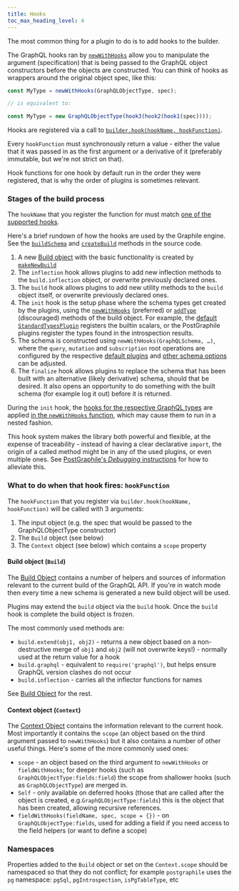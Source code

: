```yaml
---
title: Hooks
toc_max_heading_level: 4
---
```


The most common thing for a plugin to do is to add hooks to the builder.

The GraphQL hooks ran by
[`newWithHooks`](./build-object#newwithhookstype-spec-scope)
allow you to manipulate the argument (specification) that is being passed to the
GraphQL object constructors before the objects are constructed. You can think of
hooks as wrappers around the original object spec, like this:

```js
const MyType = newWithHooks(GraphQLObjectType, spec);

// is equivalent to:

const MyType = new GraphQLObjectType(hook3(hook2(hook1(spec))));
```

Hooks are registered via a call to
[`builder.hook(hookName, hookFunction)`](./schema-builder#hookhookname-hookfunction).

Every `hookFunction` must synchronously return a value - either the value that
it was passed in as the first argument or a derivative of it (preferably
immutable, but we're not strict on that).

Hook functions for one hook by default run in the order they were registered,
that is why the order of plugins is sometimes relevant.

### Stages of the build process

The `hookName` that you register the function for must match
[one of the supported hooks](./all-hooks).

Here's a brief rundown of how the hooks are used by the Graphile engine. See the
[`buildSchema`](https://github.com/graphile/graphile-engine/blob/v4.4.4/packages/graphile-build/src/SchemaBuilder.js#L474-L499)
and
[`createBuild`](https://github.com/graphile/graphile-engine/blob/v4.4.4/packages/graphile-build/src/SchemaBuilder.js#L450-L472)
methods in the source code.

1.  A new [Build object](./build-object) with the basic
    functionality is created by
    [`makeNewBuild`](https://github.com/graphile/graphile-engine/blob/v4.4.4/packages/graphile-build/src/makeNewBuild.js#L230)
2.  The `inflection` hook allows plugins to add new inflection methods to the
    `build.inflection` object, or overwrite previously declared ones.
3.  The `build` hook allows plugins to add new utility methods to the `build`
    object itself, or overwrite previously declared ones.
4.  The `init` hook is the setup phase where the schema types get created by the
    plugins, using the
    [`newWithHooks`](./build-object#newwithhookstype-spec-scope)
    (preferred) or
    [`addType`](./build-object#addtypetype-graphqlnamedtype)
    (discouraged) methods of the build object. For example, the
    [default `StandardTypesPlugin`](./default-plugins#standardtypesplugin)
    registers the builtin scalars, or the PostGraphile plugins register the
    types found in the introspection results.
5.  The schema is constructed using `newWithHooks(GraphQLSchema, …)`, where the
    `query`, `mutation` and `subscription` root operations are configured by the
    respective [default plugins](./default-plugins) and
    [other schema options](https://github.com/graphql/graphql-js/blob/v14.5.6/src/type/schema.js#L318-L324)
    can be adjusted.
6.  The `finalize` hook allows plugins to replace the schema that has been built
    with an alternative (likely derivative) schema, should that be desired. It
    also opens an opportunity to do something with the built schema (for example
    log it out) before it is returned.

During the `init` hook, the
[hooks for the respective GraphQL types](/graphile-build/all-hooks/) are applied
[in the `newWithHooks` function](https://github.com/graphile/graphile-engine/blob/v4.4.4/packages/graphile-build/src/makeNewBuild.js#L329),
which may cause them to run in a nested fashion.

This hook system makes the library both powerful and flexible, at the expense of
traceability - instead of having a clear declarative `import`, the origin of a
called method might be in any of the used plugins, or even multiple ones. See
[PostGraphile's _Debugging_ instructions](https://postgraphile.org/debugging)
for how to alleviate this.

### What to do when that hook fires: `hookFunction`

The `hookFunction` that you register via `builder.hook(hookName, hookFunction)`
will be called with 3 arguments:

1.  The input object (e.g. the spec that would be passed to the
    GraphQLObjectType constructor)
2.  The `Build` object (see below)
3.  The `Context` object (see below) which contains a `scope` property

#### Build object (`Build`)

The [Build Object](./build-object) contains a number of helpers
and sources of information relevant to the current build of the GraphQL API. If
you're in watch mode then every time a new schema is generated a new build
object will be used.

Plugins may extend the `build` object via the `build` hook. Once the `build`
hook is complete the build object is frozen.

The most commonly used methods are:

- `build.extend(obj1, obj2)` - returns a new object based on a non-destructive
  merge of `obj1` and `obj2` (will not overwrite keys!) - normally used at the
  return value for a hook
- `build.graphql` - equivalent to `require('graphql')`, but helps ensure GraphQL
  version clashes do not occur
- `build.inflection` - carries all the inflector functions for names

See [Build Object](./build-object) for the rest.

#### Context object (`Context`)

The [Context Object](./context-object) contains the information
relevant to the current hook. Most importantly it contains the `scope` (an
object based on the third argument passed to `newWithHooks`) but it also
contains a number of other useful things. Here's some of the more commonly used
ones:

- `scope` - an object based on the third argument to `newWithHooks` or
  `fieldWithHooks`; for deeper hooks (such as `GraphQLObjectType:fields:field`)
  the scope from shallower hooks (such as `GraphQLObjectType`) are merged in.
- `Self` - only available on deferred hooks (those that are called after the
  object is created, e.g.`GraphQLObjectType:fields`) this is the object that has
  been created, allowing recursive references.
- `fieldWithHooks(fieldName, spec, scope = {})` - on `GraphQLObjectType:fields`,
  used for adding a field if you need access to the field helpers (or want to
  define a scope)

### Namespaces

Properties added to the `Build` object or set on the `Context.scope` should be
namespaced so that they do not conflict; for example `postgraphile` uses the
`pg` namespace: `pgSql`, `pgIntrospection`, `isPgTableType`, etc
